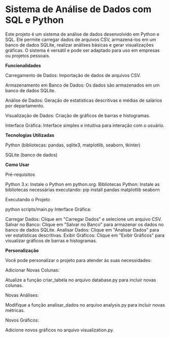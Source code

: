 # Sistema de Análise de Dados com SQL e Python
 
Este projeto é um sistema de análise de dados desenvolvido em Python e SQL. Ele permite carregar dados de arquivos CSV, armazená-los em um banco de dados SQLite, realizar análises básicas e gerar visualizações gráficas. O sistema é versátil e pode ser adaptado para uso em empresas ou projetos pessoais.

**Funcionalidades**

Carregamento de Dados: Importação de dados de arquivos CSV.

Armazenamento em Banco de Dados: Os dados são armazenados em um banco de dados SQLite.

Análise de Dados: Geração de estatísticas descritivas e médias de salários por departamento.

Visualização de Dados: Criação de gráficos de barras e histogramas.

Interface Gráfica: Interface simples e intuitiva para interação com o usuário.


**Tecnologias Utilizadas**

Python (bibliotecas: pandas, sqlite3, matplotlib, seaborn, tkinter)

SQLite (banco de dados)


**Como Usar**

Pré-requisitos

Python 3.x: Instale o Python em python.org.
Bibliotecas Python: Instale as bibliotecas necessárias executando:
pip install pandas matplotlib seaborn

Executando o Projeto

python scripts/main.py
Interface Gráfica:

Carregar Dados: Clique em "Carregar Dados" e selecione um arquivo CSV.
Salvar no Banco: Clique em "Salvar no Banco" para armazenar os dados no banco de dados SQLite.
Analisar Dados: Clique em "Analisar Dados" para ver estatísticas descritivas.
Exibir Gráficos: Clique em "Exibir Gráficos" para visualizar gráficos de barras e histogramas.

**Personalização**

Você pode personalizar o projeto para atender às suas necessidades:

Adicionar Novas Colunas:

Atualize a função criar_tabela no arquivo database.py para incluir novas colunas.

Novas Análises:

Modifique a função analisar_dados no arquivo analysis.py para incluir novas métricas.

Novos Gráficos:

Adicione novos gráficos no arquivo visualization.py.

